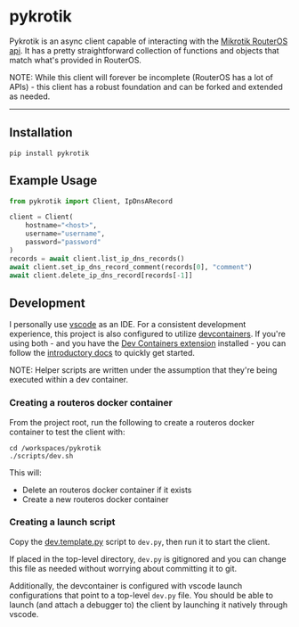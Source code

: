 # pykrotik

Pykrotik is an async client capable of interacting with the [Mikrotik RouterOS api](https://help.mikrotik.com/docs/display/ROS/API). It has a pretty straightforward collection of functions and objects that match
what's provided in RouterOS.

NOTE: While this client will forever be incomplete (RouterOS has a lot of APIs) - this client has a
robust foundation and can be forked and extended as needed.

---

## Installation

```shell
pip install pykrotik
```

## Example Usage

```python
from pykrotik import Client, IpDnsARecord

client = Client(
    hostname="<host>",
    username="username",
    password="password"
)
records = await client.list_ip_dns_records()
await client.set_ip_dns_record_comment(records[0], "comment")
await client.delete_ip_dns_record[records[-1]]
```

## Development

I personally use [vscode](https://code.visualstudio.com/) as an IDE. For a consistent development experience, this project is also configured to utilize [devcontainers](https://containers.dev/). If you're using both - and you have the [Dev Containers extension](https://marketplace.visualstudio.com/items?itemName=ms-vscode-remote.remote-containers) installed - you can follow the [introductory docs](https://code.visualstudio.com/docs/devcontainers/tutorial) to quickly get started.

NOTE: Helper scripts are written under the assumption that they're being executed within a dev container.

### Creating a routeros docker container

From the project root, run the following to create a routeros docker container to test the client with:

```shell
cd /workspaces/pykrotik
./scripts/dev.sh
```

This will:

- Delete an routeros docker container if it exists
- Create a new routeros docker container

### Creating a launch script

Copy the [dev.template.py](./dev.template.py) script to `dev.py`, then run it to start the client.

If placed in the top-level directory, `dev.py` is gitignored and you can change this file as needed without worrying about committing it to git.

Additionally, the devcontainer is configured with vscode launch configurations that point to a top-level `dev.py` file. You should be able to launch (and attach a debugger to) the client by launching it natively through vscode.
